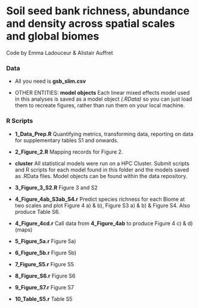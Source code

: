 # Soil seed bank richness, abundance and density across spatial scales and global biomes

Code by Emma Ladouceur & Alistair Auffret

### Data
* All you need is **gsb_slim.csv**

* OTHER ENTITIES: **model objects** Each linear mixed effects model used in this analyses is saved as a model object *(.RData)* so you can just load them to recreate figures, rather than run them on your local machine.

### R Scripts

* **1_Data_Prep.R** Quantifying metrics, transforming data, reporting on data for supplementary tables S1 and onwards.

* **2_Figure_2.R** Mapping records for Figure 2.

* **cluster** All statistical models were run on a HPC Cluster. Submit scripts and R scripts for each model found in this folder and the models saved as .RData files. Model objects can be found within the data repository.

* **3_Figure_3_S2.R**  Figure 3 and S2

* **4_Figure_4ab_S3ab_S4.r**  Predict species richness for each Biome at two scales and plot Figure 4 a) & b), Figure S3 a) & b) & Figure S4. Also produce Table S6.

* **4_Figure_4cd.r**  Call data from **4_Figure_4ab** to produce Figure 4 c) & d) (maps)

* **5_Figure_5a.r** Figure 5a)

* **6_Figure_5b.r** Figure 5b)

* **7_Figure_S5.r** Figure S5

* **8_Figure_S6.r** Figure S6

* **9_Figure_S7.r** Figure S7

* **10_Table_S5.r** Table S5
